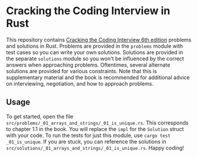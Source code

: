 # Cracking the Coding Interview in Rust

This repository contains [Cracking the Coding Interview 6th
edition](https://www.amazon.com/Cracking-Coding-Interview-Programming-Questions/dp/0984782850)
problems and solutions in Rust. Problems are provided in the `problems` module
with test cases so you can write your own solutions. Solutions are provided in
the separate `solutions` module so you won't be influenced by the correct
answers when approaching problems. Oftentimes, several alternate solutions are
provided for various constraints. Note that this is supplementary material and
the book is recommended for additional advice on interviewing, negotiation, and
how to approach problems. 

## Usage 
To get started, open the file
`src/problems/_01_arrays_and_strings/_01_is_unique.rs`. This corresponds to
chapter 1.1 in the book. You will replace the `impl` for the `Solution` struct
with your code. To run the tests for just this module, use `cargo test
_01_is_unique`. If you are stuck, you can reference the solutions in
`src/solutions/_01_arrays_and_strings/_01_is_unique.rs`. Happy coding! 

